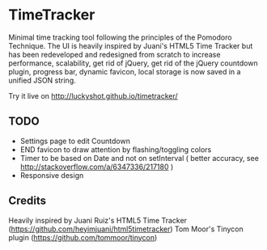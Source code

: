 TimeTracker
================

Minimal time tracking tool following the principles of the Pomodoro Technique. The UI is heavily inspired by Juani's HTML5 Time Tracker but has been redeveloped and redesigned from scratch to increase performance, scalability, get rid of jQuery, get rid of the jQuery countdown plugin, progress bar, dynamic favicon, local storage is now saved in a unified JSON string.

Try it live on http://luckyshot.github.io/timetracker/

TODO
----------------

- Settings page to edit Countdown
- END favicon to draw attention by flashing/toggling colors
- Timer to be based on Date and not on setInterval ( better accuracy, see http://stackoverflow.com/a/6347336/217180 )
- Responsive design



Credits
----------------

Heavily inspired by Juani Ruiz's HTML5 Time Tracker (https://github.com/heyimjuani/html5timetracker)
Tom Moor's Tinycon plugin (https://github.com/tommoor/tinycon)
